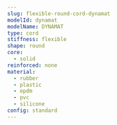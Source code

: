 ```yaml
---
slug: flexible-round-cord-dynamat
modelId: dynamat
modelName: DYNAMAT
type: cord
stiffness: flexible
shape: round
core:
  - solid
reinforced: none
material:
  - rubber
  - plastic
  - epdm
  - pvc
  - silicone
config: standard
---
```

